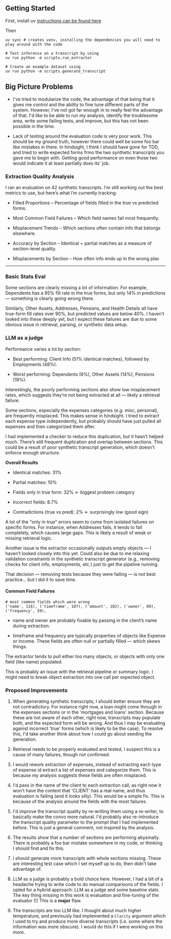 ## Getting Started
First, install uv [instructions can be found here](https://docs.astral.sh/uv/getting-started/installation/#standalone-installer)

Then 

```
uv sync # creates venv, installing the dependencies you will need to play around with the code

# Test inference on a transcript by using
uv run python -m scripts.run_extractor

# Create an example dataset using
uv run python -m scripts.generate_transcript

```

## Big Picture Problems
- I've tried to modularize the code, the advantage of that being that it gives me control and the ability to fine tune different parts of the system. However, I've not got far enough in to really feel the advantage of that. I'd like to be able to run my analysis, identify the troublesome area, write some failing tests, and improve, but this has not been possible in the time. 

- Lack of testing around the evaluation code is very poor work. This should be my ground truth, however there could well be some foo bar like mistakes in there. In hindsight, I think I should have gone for TDD, and tried to write expected forms frmo the two synthetic transcripts you gave me to begin with. Getting good performance on even those two would indicate it at least partially does its' job.

### Extraction Quality Analysis 
I ran an evaluation on 42 synthetic transcripts. I'm still working out the best metrics to use, but here’s what I’m currently tracking:

- Filled Proportions – Percentage of fields filled in the true vs predicted forms.

- Most Common Field Failures – Which field names fail most frequently.

- Misplacement Trends – Which sections often contain info that belongs elsewhere.

- Accuracy by Section – Identical + partial matches as a measure of section-level quality.

- Misplacements by Section – How often info ends up in the wrong plac
---
### Basic Stats Eval 
Some sections are clearly missing a lot of information. For example, Dependents has a 95% fill rate in the true forms, but only 14% in predictions — something is clearly going wrong there.

Similarly, Other Assets, Addresses, Pensions, and Health Details all have true-form fill rates over 90%, but predicted values are below 40%. I haven’t looked into these deeply yet, but I expect these failures are due to some obvious issue in retrieval, parsing, or synthetic data setup.

### LLM as a judge 

Performance varies a lot by section:

- Best performing: Client Info (51% identical matches), followed by Employments (48%).

- Worst performing: Dependents (6%), Other Assets (14%), Pensions (19%).

Interestingly, the poorly performing sections also show low misplacement rates, which suggests they’re not being extracted at all — likely a retrieval failure.

Some sections, especially the expenses categories (e.g. misc, personal), are frequently misplaced. This makes sense in hindsight. I tried to extract each expense type independently, but probably should have just pulled all expenses and then categorized them after.

I had implemented a checker to reduce this duplication, but it hasn’t helped much. There’s still frequent duplication and overlap between sections. This could be a result of poor synthetic transcript generation, which doesn’t enforce enough structure.

**Overall Results**

- Identical matches: 31%

- Partial matches: 10%

- Fields only in true form: 32% ← biggest problem category

- Incorrect fields: 8.7%

- Contradictions (true vs pred): 2% ← surprisingly low (good sign)

A lot of the "only in true" errors seem to come from isolated failures on specific forms. For instance, when Addresses fails, it tends to fail completely, which causes large gaps. This is likely a result of weak or missing retrieval logic.

Another issue is the extractor occasionally outputs empty objects — I haven’t looked closely into this yet. Could also be due to me relaxing validation constraints in the synthetic transcript generator (e.g., removing checks for client info, employments, etc.) just to get the pipeline running.

That decision — removing tests because they were failing — is not best practice... but I did it to save time. 

#### Common Field Failures
```
# most common fields which were wrong
('name', 116), ('timeframe', 107), ('amount', 102), ('owner', 89), ('frequency', 59),
```
- name and owner are probably fixable by passing in the client’s name during extraction.

- timeframe and frequency are typically properties of objects like Expense or Income. These fields are often null or partially filled — which skews things.

The extractor tends to pull either too many objects, or objects with only one field (like name) populated.

This is probably an issue with the retrieval pipeline or summary logic. I might need to break object extraction into one call per expected object.

### Proposed Improvements 
1. When generating synthetic transcripts, I should better ensure they are not contradictory. For instance right now, a loan might come through in the expenses sections or in the 'mortgages and loans' section. Because these are not aware of each other, right now, transcripts may populate both, and the expected form will be wrong. And thus I may be evaluating against incorrect 'true' forms (which is likely to be the case). To resolve this, I'd take another think about how I could go about seeding the generation.

2. Retrieval needs to be properly evaluated and tested, I suspect this is a cause of many failures, though not confirmed.

3. I would rework extraction of expenses, instead of extracting each type of expense id extract a list of expenses and categorize them. This is because my analysis suggests these fields are often misplaced.

4. I'd pass in the name of the client to each extraction call, as right now it won't have the context that 'CLIENT' has a real name, and thus evaluation is failing (and it looks silly). This would be a simple fix. This is because of the analysis around the fields with the most failures.

5. I'd improve the transcript quality by re-writing them using a re-writer, to basically make the convo more natural. I'd probably also re-introduce the transcript quality parameter to the prompt that I had implemented before. This is just a general comment, not inspired by the analysis.

6. The results show that a number of sections are performing abysmally. There is probably a foo bar mistake somewhere in my code, or thinking. I should find and fix this.

7. I should generate more transcripts with whole sections missing. These are interesting test case which I set myself up to do, then didn't take advantage of.

8. LLM as a judge is probably a bold choice here. However, I had a bit of a headache trying to write code to do manual comparisons of the fields. I opted for a hybrid approach: LLM as a judge and some baseline stats. The key thing missing in this work is evaluation and fine-tuning of the evaluator (!) This is a **major** flaw.

9. The transcripts are too LLM like. I thought about much higher temperature, and previously had implemented a `Clarity` argument which I used to try and produce more diverse transcripts (i.e. some where the information was more obscure). I would do this if I were working on this more. 
